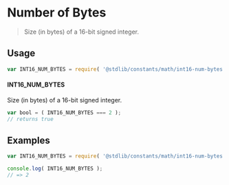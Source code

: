 <!--

@license Apache-2.0

Copyright (c) 2018 The Stdlib Authors.

Licensed under the Apache License, Version 2.0 (the "License");
you may not use this file except in compliance with the License.
You may obtain a copy of the License at

   http://www.apache.org/licenses/LICENSE-2.0

Unless required by applicable law or agreed to in writing, software
distributed under the License is distributed on an "AS IS" BASIS,
WITHOUT WARRANTIES OR CONDITIONS OF ANY KIND, either express or implied.
See the License for the specific language governing permissions and
limitations under the License.

-->

# Number of Bytes

> Size (in bytes) of a 16-bit signed integer.

<section class="usage">

## Usage

```javascript
var INT16_NUM_BYTES = require( '@stdlib/constants/math/int16-num-bytes' );
```

#### INT16_NUM_BYTES

Size (in bytes) of a 16-bit signed integer.

```javascript
var bool = ( INT16_NUM_BYTES === 2 );
// returns true
```

</section>

<!-- /.usage -->

<section class="examples">

## Examples

<!-- TODO: better example -->

<!-- eslint no-undef: "error" -->

```javascript
var INT16_NUM_BYTES = require( '@stdlib/constants/math/int16-num-bytes' );

console.log( INT16_NUM_BYTES );
// => 2
```

</section>

<!-- /.examples -->

<section class="links">

</section>

<!-- /.links -->
